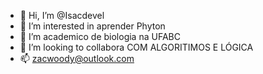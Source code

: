 - 👋 Hi, I’m @Isacdevel
- 👀 I’m interested in  aprender Phyton
- 🌱 I’m  academico de biologia na UFABC
- 💞️ I’m looking to collabora COM ALGORITIMOS E LÓGICA
- 📫 zacwoody@outlook.com

<!---
Isacdevel/Isacdevel is a ✨ special ✨ repository because its `README.md` (this file) appears on your GitHub profile.
You can click the Preview link to take a look at your changes.
--->
